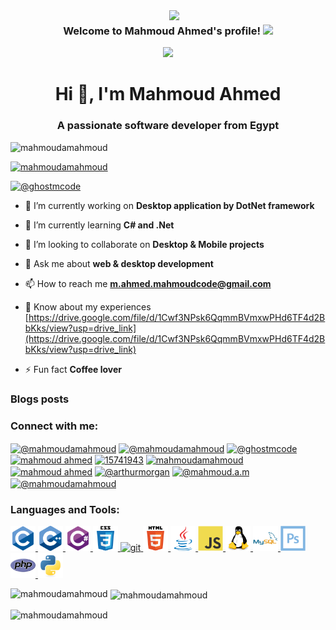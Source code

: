 
<img width="250" align="right" src="https://c.tenor.com/_DOBjnGspYAAAAAM/code-coding.gif">

<h3 align="center">
  Welcome to Mahmoud Ahmed's profile!
  <img src="https://media.giphy.com/media/hvRJCLFzcasrR4ia7z/giphy.gif" width="28">
</h3>

<!-- Typing SVG by DenverCoder1 - https://github.com/DenverCoder1/readme-typing-svg -->
<p align="center">
  <a href="https://github.com/DenverCoder1/readme-typing-svg"><img src="https://readme-typing-svg.herokuapp.com/?lines=Software%20Engineer;Always%20learning%20new%20things&font=Fira%20Code&center=true&width=440&height=45&color=f75c7e&vCenter=true&size=22"></a>
</p> 

<h1 align="center">Hi 👋, I'm Mahmoud Ahmed</h1>
<h3 align="center">A passionate software developer from Egypt</h3>

<p align="left"> <img src="https://komarev.com/ghpvc/?username=mahmoudamahmoud&label=Profile%20views&color=0e75b6&style=flat" alt="mahmoudamahmoud" /> </p>

<p align="left"> <a href="https://github.com/ryo-ma/github-profile-trophy"><img src="https://github-profile-trophy.vercel.app/?username=mahmoudamahmoud" alt="mahmoudamahmoud" /></a> </p>

<p align="left"> <a href="https://twitter.com/@ghostmcode" target="blank"><img src="https://img.shields.io/twitter/follow/@ghostmcode?logo=twitter&style=for-the-badge" alt="@ghostmcode" /></a> </p>

- 🔭 I’m currently working on **Desktop application by DotNet framework**

- 🌱 I’m currently learning **C# and .Net**

- 👯 I’m looking to collaborate on **Desktop & Mobile projects**

- 💬 Ask me about **web & desktop development**

- 📫 How to reach me **m.ahmed.mahmoudcode@gmail.com**

- 📄 Know about my experiences [https://drive.google.com/file/d/1Cwf3NPsk6QqmmBVmxwPHd6TF4d2BbKks/view?usp=drive_link](https://drive.google.com/file/d/1Cwf3NPsk6QqmmBVmxwPHd6TF4d2BbKks/view?usp=drive_link)

- ⚡ Fun fact **Coffee lover**

### Blogs posts
<!-- BLOG-POST-LIST:START -->
<!-- BLOG-POST-LIST:END -->

<h3 align="left">Connect with me:</h3>
<p align="left">
<a href="https://codepen.io/@mahmoudamahmoud" target="blank"><img align="center" src="https://raw.githubusercontent.com/rahuldkjain/github-profile-readme-generator/master/src/images/icons/Social/codepen.svg" alt="@mahmoudamahmoud" height="30" width="40" /></a>
<a href="https://dev.to/@mahmoudamahmoud" target="blank"><img align="center" src="https://raw.githubusercontent.com/rahuldkjain/github-profile-readme-generator/master/src/images/icons/Social/devto.svg" alt="@mahmoudamahmoud" height="30" width="40" /></a>
<a href="https://twitter.com/@ghostmcode" target="blank"><img align="center" src="https://raw.githubusercontent.com/rahuldkjain/github-profile-readme-generator/master/src/images/icons/Social/twitter.svg" alt="@ghostmcode" height="30" width="40" /></a>
<a href="https://linkedin.com/in/mahmoud ahmed" target="blank"><img align="center" src="https://raw.githubusercontent.com/rahuldkjain/github-profile-readme-generator/master/src/images/icons/Social/linked-in-alt.svg" alt="mahmoud ahmed" height="30" width="40" /></a>
<a href="https://stackoverflow.com/users/15741943" target="blank"><img align="center" src="https://raw.githubusercontent.com/rahuldkjain/github-profile-readme-generator/master/src/images/icons/Social/stack-overflow.svg" alt="15741943" height="30" width="40" /></a>
<a href="https://codesandbox.com/mahmoudamahmoud" target="blank"><img align="center" src="https://raw.githubusercontent.com/rahuldkjain/github-profile-readme-generator/master/src/images/icons/Social/codesandbox.svg" alt="mahmoudamahmoud" height="30" width="40" /></a>
<a href="https://fb.com/mahmoud ahmed" target="blank"><img align="center" src="https://raw.githubusercontent.com/rahuldkjain/github-profile-readme-generator/master/src/images/icons/Social/facebook.svg" alt="mahmoud ahmed" height="30" width="40" /></a>
<a href="https://www.hackerrank.com/@arthurmorgan" target="blank"><img align="center" src="https://raw.githubusercontent.com/rahuldkjain/github-profile-readme-generator/master/src/images/icons/Social/hackerrank.svg" alt="@arthurmorgan" height="30" width="40" /></a>
<a href="https://codeforces.com/profile/@mahmoud.a.m" target="blank"><img align="center" src="https://raw.githubusercontent.com/rahuldkjain/github-profile-readme-generator/master/src/images/icons/Social/codeforces.svg" alt="@mahmoud.a.m" height="30" width="40" /></a>
<a href="https://www.leetcode.com/@mahmoudamahmoud" target="blank"><img align="center" src="https://raw.githubusercontent.com/rahuldkjain/github-profile-readme-generator/master/src/images/icons/Social/leet-code.svg" alt="@mahmoudamahmoud" height="30" width="40" /></a>
</p>

<h3 align="left">Languages and Tools:</h3>
<p align="left"> <a href="https://www.cprogramming.com/" target="_blank" rel="noreferrer"> <img src="https://raw.githubusercontent.com/devicons/devicon/master/icons/c/c-original.svg" alt="c" width="40" height="40"/> </a> <a href="https://www.w3schools.com/cpp/" target="_blank" rel="noreferrer"> <img src="https://raw.githubusercontent.com/devicons/devicon/master/icons/cplusplus/cplusplus-original.svg" alt="cplusplus" width="40" height="40"/> </a> <a href="https://www.w3schools.com/cs/" target="_blank" rel="noreferrer"> <img src="https://raw.githubusercontent.com/devicons/devicon/master/icons/csharp/csharp-original.svg" alt="csharp" width="40" height="40"/> </a> <a href="https://www.w3schools.com/css/" target="_blank" rel="noreferrer"> <img src="https://raw.githubusercontent.com/devicons/devicon/master/icons/css3/css3-original-wordmark.svg" alt="css3" width="40" height="40"/> </a> <a href="https://git-scm.com/" target="_blank" rel="noreferrer"> <img src="https://www.vectorlogo.zone/logos/git-scm/git-scm-icon.svg" alt="git" width="40" height="40"/> </a> <a href="https://www.w3.org/html/" target="_blank" rel="noreferrer"> <img src="https://raw.githubusercontent.com/devicons/devicon/master/icons/html5/html5-original-wordmark.svg" alt="html5" width="40" height="40"/> </a> <a href="https://www.java.com" target="_blank" rel="noreferrer"> <img src="https://raw.githubusercontent.com/devicons/devicon/master/icons/java/java-original.svg" alt="java" width="40" height="40"/> </a> <a href="https://developer.mozilla.org/en-US/docs/Web/JavaScript" target="_blank" rel="noreferrer"> <img src="https://raw.githubusercontent.com/devicons/devicon/master/icons/javascript/javascript-original.svg" alt="javascript" width="40" height="40"/> </a> <a href="https://www.linux.org/" target="_blank" rel="noreferrer"> <img src="https://raw.githubusercontent.com/devicons/devicon/master/icons/linux/linux-original.svg" alt="linux" width="40" height="40"/> </a> <a href="https://www.mysql.com/" target="_blank" rel="noreferrer"> <img src="https://raw.githubusercontent.com/devicons/devicon/master/icons/mysql/mysql-original-wordmark.svg" alt="mysql" width="40" height="40"/> </a> <a href="https://www.photoshop.com/en" target="_blank" rel="noreferrer"> <img src="https://raw.githubusercontent.com/devicons/devicon/master/icons/photoshop/photoshop-line.svg" alt="photoshop" width="40" height="40"/> </a> <a href="https://www.php.net" target="_blank" rel="noreferrer"> <img src="https://raw.githubusercontent.com/devicons/devicon/master/icons/php/php-original.svg" alt="php" width="40" height="40"/> </a> <a href="https://www.python.org" target="_blank" rel="noreferrer"> <img src="https://raw.githubusercontent.com/devicons/devicon/master/icons/python/python-original.svg" alt="python" width="40" height="40"/> </a> </p>

<p><img align="left" src="https://github-readme-stats.vercel.app/api/top-langs?username=mahmoudamahmoud&show_icons=true&locale=en&layout=compact" alt="mahmoudamahmoud" /></p>

<p>&nbsp;<img align="center" src="https://github-readme-stats.vercel.app/api?username=mahmoudamahmoud&show_icons=true&locale=en" alt="mahmoudamahmoud" /></p>

<p><img align="center" src="https://github-readme-streak-stats.herokuapp.com/?user=mahmoudamahmoud&" alt="mahmoudamahmoud" /></p>
